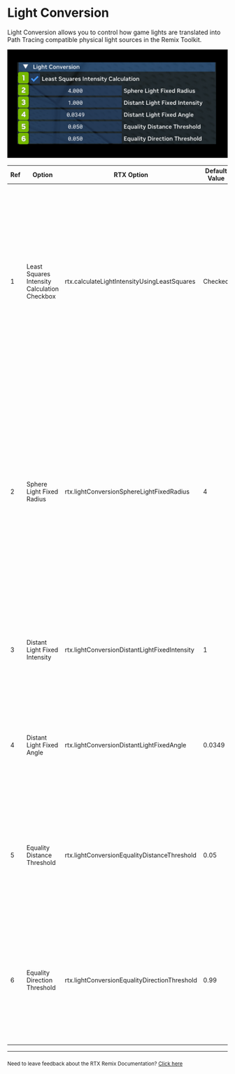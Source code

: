 # Light Conversion

Light Conversion allows you to control how game lights are translated into Path Tracing compatible physical light
sources in the Remix Toolkit.

![LightConversion](../../data/images/rtxremix_020.PNG)

| **Ref** | **Option**                                   | **RTX Option**                                | **Default Value** | **Description**                                                                                                                                                                                                                                                                                                                                                                |
|---------|----------------------------------------------|-----------------------------------------------|-------------------|--------------------------------------------------------------------------------------------------------------------------------------------------------------------------------------------------------------------------------------------------------------------------------------------------------------------------------------------------------------------------------|
| 1       | Least Squares Intensity Calculation Checkbox | rtx.calculateLightIntensityUsingLeastSquares  | Checked           | Enable usage of least squares for approximating a light's falloff curve rather than a more basic single point approach. This will generally result in more accurate matching of the original application's custom light attenuation curves, especially with non physically based linear-style attenuation.                                                                     |
| 2       | Sphere Light Fixed Radius                    | rtx.lightConversionSphereLightFixedRadius     | 4                 | The fixed radius in world units to use for legacy lights converted to sphere lights (currently point and spot lights will convert to sphere lights). Use caution with large light radii as many legacy lights will be placed close to geometry and intersect it, causing suboptimal light sampling performance or other visual artifacts (lights clipping through walls, etc). |
| 3       | Distant Light Fixed Intensity                | rtx.lightConversionDistantLightFixedIntensity | 1                 | The fixed intensity (in W/sr) to use for legacy lights converted to distant lights (currently directional lights will convert to distant lights).                                                                                                                                                                                                                              |
| 4       | Distant Light Fixed Angle                    | rtx.lightConversionDistantLightFixedAngle     | 0.0349            | The angular size in radiance of the distant light source for legacy lights converted to distant lights. Set to ~2 degrees in radians by default.                                                                                                                                                                                                                               |
| 5       | Equality Distance Threshold                  | rtx.lightConversionEqualityDistanceThreshold  | 0.05              | The upper distance threshold between two positions is used to determine if two positional lights are the same light when uniquely identifying legacy lights for conversion.                                                                                                                                                                                                    |
| 6       | Equality Direction Threshold                 | rtx.lightConversionEqualityDirectionThreshold | 0.99              | The lower cosine angle threshold between two directions is used to determine if two directional lights are the same light when uniquely identifying legacy lights for conversion.                                                                                                                                                                                              |

***
<sub> Need to leave feedback about the RTX Remix Documentation?  [Click here](https://github.com/NVIDIAGameWorks/rtx-remix/issues/new?assignees=nvdamien&labels=documentation%2Cfeedback%2Ctriage&projects=&template=documentation_feedback.yml&title=%5BDocumentation+feedback%5D%3A+) </sub>
